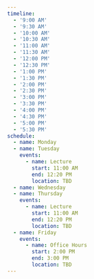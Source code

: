 ```yaml
---
timeline:
  - '9:00 AM'
  - '9:30 AM'
  - '10:00 AM'
  - '10:30 AM'
  - '11:00 AM'
  - '11:30 AM'
  - '12:00 PM'
  - '12:30 PM'
  - '1:00 PM'
  - '1:30 PM'
  - '2:00 PM'
  - '2:30 PM'
  - '3:00 PM'
  - '3:30 PM'
  - '4:00 PM'
  - '4:30 PM'
  - '5:00 PM'
  - '5:30 PM'
schedule:
  - name: Monday
  - name: Tuesday
    events:
      - name: Lecture
        start: 11:00 AM
        end: 12:20 PM
        location: TBD
  - name: Wednesday
  - name: Thursday
    events:
      - name: Lecture
        start: 11:00 AM
        end: 12:20 PM
        location: TBD
  - name: Friday
    events:
      - name: Office Hours
        start: 2:00 PM
        end: 3:00 PM
        location: TBD
---
```

